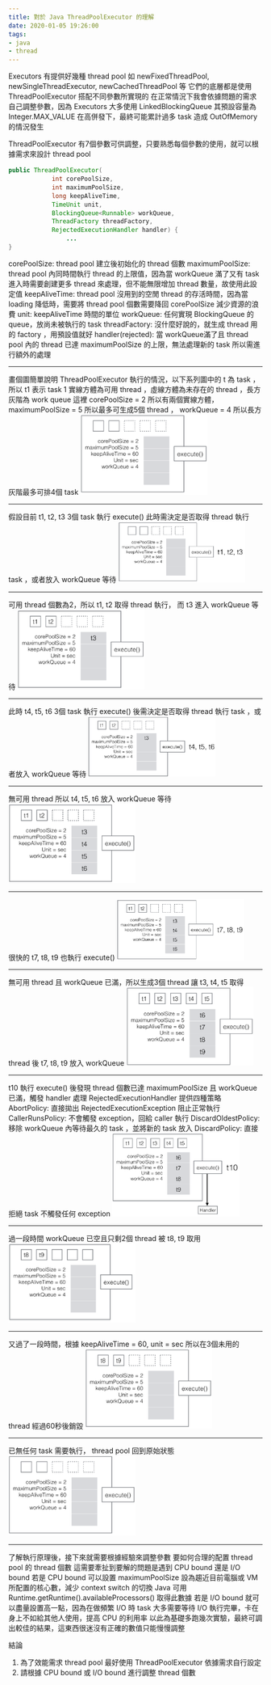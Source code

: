 ```yaml
---
title: 對於 Java ThreadPoolExecutor 的理解
date: 2020-01-05 19:26:00
tags:
- java
- thread
---
```

Executors 有提供好幾種 thread pool 如 newFixedThreadPool, newSingleThreadExecutor, newCachedThreadPool 等
它們的底層都是使用 ThreadPoolExecutor 搭配不同參數所實現的
在正常情況下我會依據問題的需求自己調整參數，因為 Executors 大多使用 LinkedBlockingQueue 其預設容量為 Integer.MAX_VALUE
在高併發下，最終可能累計過多 task 造成 OutOfMemory 的情況發生

ThreadPoolExecutor 有7個參數可供調整，只要熟悉每個參數的使用，就可以根據需求來設計 thread pool
```java
public ThreadPoolExecutor(
            int corePoolSize,
            int maximumPoolSize,
            long keepAliveTime,
            TimeUnit unit,
            BlockingQueue<Runnable> workQueue,
            ThreadFactory threadFactory,
            RejectedExecutionHandler handler) {
                ...
}
```
corePoolSize: thread pool 建立後初始化的 thread 個數
maximumPoolSize: thread pool 內同時間執行 thread 的上限值，因為當 workQueue 滿了又有 task 進入時需要創建更多 thread 來處理，但不能無限增加 thread 數量，故使用此設定值
keepAliveTime: thread pool 沒用到的空閒 thread 的存活時間，因為當 loading 降低時，需要將 thread pool 個數需要降回 corePoolSize 減少資源的浪費
unit: keepAliveTime 時間的單位
workQueue: 任何實現 BlockingQueue 的 queue，放尚未被執行的 task
threadFactory: 沒什麼好說的，就生成 thread 用的 factory ，用預設值就好
handler(rejected): 當 workQueue滿了且 thread pool 內的 thread 已達 maximumPoolSize 的上限，無法處理新的 task 所以需進行額外的處理
- - -
畫個圖簡單說明 ThreadPoolExecutor 執行的情況，以下系列圖中的 t 為 task ，所以 t1 表示 task 1
實線方體為可用 thread ，虛線方體為未存在的 thread ，長方灰階為 work queue
這裡 corePoolSize = 2 所以有兩個實線方體， maximumPoolSize = 5 所以最多可生成5個 thread ， workQueue = 4 所以長方灰階最多可排4個 task
<img src="/images/thread-pool-executor-001.png" width="50%" height="50%" alt="img1"/>
- - -
假設目前 t1, t2, t3 3個 task 執行 execute() 此時需決定是否取得 thread 執行 task ，或者放入 workQueue 等待
<img src="/images/thread-pool-executor-002.png" width="50%" height="50%" alt="img2"/>
- - -
可用 thread 個數為2，所以 t1, t2 取得 thread 執行， 而 t3 進入 workQueue 等待
<img src="/images/thread-pool-executor-003.png" width="50%" height="50%" alt="img3"/>
- - -
此時 t4, t5, t6 3個 task 執行 execute() 後需決定是否取得 thread 執行 task ，或者放入 workQueue 等待
<img src="/images/thread-pool-executor-004.png" width="50%" height="50%" alt="img4"/>
- - -
無可用 thread 所以 t4, t5, t6 放入 workQueue 等待
<img src="/images/thread-pool-executor-005.png" width="50%" height="50%" alt="img5"/>
- - -
很快的 t7, t8, t9 也執行 execute()
<img src="/images/thread-pool-executor-006.png" width="50%" height="50%" alt="img6"/>
- - -
無可用 thread 且 workQueue 已滿，所以生成3個 thread 讓 t3, t4, t5 取得 thread 後 t7, t8, t9 放入 workQueue
<img src="/images/thread-pool-executor-007.png" width="50%" height="50%" alt="img7"/>
- - -
t10 執行 execute() 後發現 thread 個數已達 maximumPoolSize 且 workQueue 已滿，觸發 handler 處理
RejectedExecutionHandler 提供四種策略
AbortPolicy: 直接拋出 RejectedExecutionException 阻止正常執行
CallerRunsPolicy: 不會觸發 exception，回給 caller 執行
DiscardOldestPolicy: 移除 workQueue 內等待最久的 task ，並將新的 task 放入
DiscardPolicy: 直接拒絕 task 不觸發任何 exception
<img src="/images/thread-pool-executor-008.png" width="50%" height="50%" alt="img8"/>
- - -
過一段時間 workQueue 已空且只剩2個 thread 被 t8, t9 取用
<img src="/images/thread-pool-executor-009.png" width="50%" height="50%" alt="img9"/>
- - -
又過了一段時間，根據 keepAliveTime = 60, unit = sec 所以在3個未用的 thread 經過60秒後銷毀
<img src="/images/thread-pool-executor-010.png" width="50%" height="50%" alt="img10"/>
- - -
已無任何 task 需要執行， thread pool 回到原始狀態
<img src="/images/thread-pool-executor-001.png" width="50%" height="50%" alt="img11"/>
- - -
了解執行原理後，接下來就需要根據經驗來調整參數
要如何合理的配置 thread pool 的 thread 個數
這需要牽扯到要解的問題是遇到 CPU bound 還是 I/O bound
若是 CPU bound 可以設置 maximumPoolSize 設為趨近目前電腦或 VM 所配置的核心數，減少 context switch 的切換
Java 可用 Runtime.getRuntime().availableProcessors() 取得此數據
若是 I/O bound 就可以盡量設置高一點，因為在做頻繁 I/O 時 task 大多需要等待 I/O 執行完畢，卡在身上不如給其他人使用，提高 CPU 的利用率
以此為基礎多跑幾次實驗，最終可調出較佳的結果，這東西很迷沒有正確的數值只能慢慢調整

結論
1. 為了效能需求 thread pool 最好使用 ThreadPoolExecutor 依據需求自行設定
2. 請根據 CPU bound 或 I/O bound 進行調整 thread 個數

